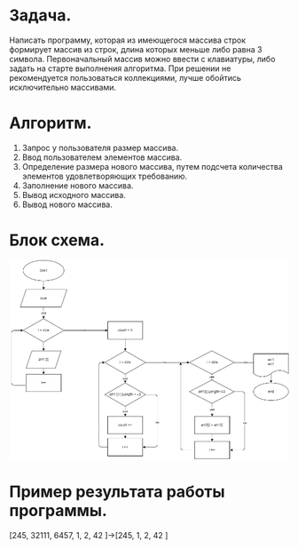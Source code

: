 # Задача.

Написать программу, которая из имеющегося массива строк формирует массив из строк,  длина которых меньше либо равна 3 символа. Первоначальный массив можно ввести с клавиатуры, либо задать на старте выполнения алгоритма. При решении не рекомендуется пользоваться коллекциями, лучше обойтись исключительно массивами.

# Алгоритм.
1. Запрос у пользователя размер массива.
2. Ввод пользователем элементов массива.
3. Определение размера нового массива, путем подсчета количества элементов удовлетворяющих требованию.
4. Заполнение нового массива.
5. Вывод исходного массива.
6. Вывод нового массива.

# Блок схема.
![рисунок](BS.png)

# Пример результата работы программы.
[245, 32111, 6457, 1, 2, 42 ]->[245, 1, 2, 42 ]